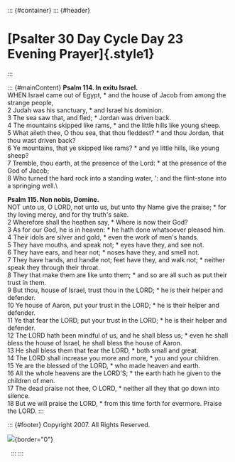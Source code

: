 ::: {#container}
::: {#header}
# [Psalter 30 Day Cycle Day 23 Evening Prayer]{.style1}
:::

::: {#mainContent}
**Psalm 114. In exitu Israel.**\
WHEN Israel came out of Egypt, \* and the house of Jacob from among the
strange people,\
2 Judah was his sanctuary, \* and Israel his dominion.\
3 The sea saw that, and fled; \* Jordan was driven back.\
4 The mountains skipped like rams, \* and the little hills like young
sheep.\
5 What aileth thee, O thou sea, that thou fleddest? \* and thou Jordan,
that thou wast driven back?\
6 Ye mountains, that ye skipped like rams? \* and ye little hills, like
young sheep?\
7 Tremble, thou earth, at the presence of the Lord: \* at the presence
of the God of Jacob;\
8 Who turned the hard rock into a standing water, \': and the
flint-stone into a springing well.\

**Psalm 115. Non nobis, Domine.**\
NOT unto us, O LORD, not unto us, but unto thy Name give the praise; \*
for thy loving mercy, and for thy truth\'s sake.\
2 Wherefore shall the heathen say, \* Where is now their God?\
3 As for our God, he is in heaven: \* he hath done whatsoever pleased
him.\
4 Their idols are silver and gold, \* even the work of men\'s hands.\
5 They have mouths, and speak not; \* eyes have they, and see not.\
6 They have ears, and hear not; \* noses have they, and smell not.\
7 They have hands, and handle not; feet have they, and walk not; \*
neither speak they through their throat.\
8 They that make them are like unto them; \* and so are all such as put
their trust in them.\
9 But thou, house of Israel, trust thou in the LORD; \* he is their
helper and defender.\
10 Ye house of Aaron, put your trust in the LORD; \* he is their helper
and defender.\
11 Ye that fear the LORD, put your trust in the LORD; \* he is their
helper and defender.\
12 The LORD hath been mindful of us, and he shall bless us; \* even he
shall bless the house of Israel, he shall bless the house of Aaron.\
13 He shall bless them that fear the LORD, \* both small and great.\
14 The LORD shall increase you more and more, \* you and your children.\
15 Ye are the blessed of the LORD, \* who made heaven and earth.\
16 All the whole heavens are the LORD\'S; \* the earth hath he given to
the children of men.\
17 The dead praise not thee, O LORD, \* neither all they that go down
into silence.\
18 But we will praise the LORD, \* from this time forth for evermore.
Praise the LORD.
:::

::: {#footer}
Copyright 2007. All Rights Reserved.

![](http://stats.superstats.com/b/ss/DAVIDMCMANNES/1){border="0"}

 
:::
:::
